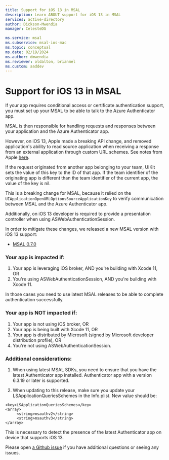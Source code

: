 ```yaml
---
title: Support for iOS 13 in MSAL
description: Learn ABOUT support for iOS 13 in MSAL
services: active-directory
author: Dickson-Mwendia
manager: CelesteDG

ms.service: msal
ms.subservice: msal-ios-mac
ms.topic: conceptual
ms.date: 02/19/2024
ms.author: dmwendia
ms.reviewer: oldalton, brianmel
ms.custom: aaddev
---
```


# Support for iOS 13 in MSAL

If your app requires conditional access or certificate authentication support, you must set up your MSAL to be able to talk to the Azure Authenticator app.

MSAL is then responsible for handling requests and responses between your application and the Azure Authenticator app.

However, on iOS 13, Apple made a breaking API change, and removed application's ability to read source application when receiving a response from an external application through custom URL schemes. See notes from Apple [here](https://developer.apple.com/documentation/uikit/uiapplicationopenurloptionssourceapplicationkey?language=objc). 

If the request originated from another app belonging to your team, UIKit sets the value of this key to the ID of that app. If the team identifier of the originating app is different than the team identifier of the current app, the value of the key is nil.

This is a breaking change for MSAL, because it relied on the `UIApplicationOpenURLOptionsSourceApplicationKey` to verify communication between MSAL and the Azure Authenticator app. 

Additionally, on iOS 13 developer is required to provide a presentation controller when using ASWebAuthenticationSession.

In order to mitigate these changes, we released a new MSAL version with iOS 13 support:
- [MSAL 0.7.0](https://github.com/AzureAD/microsoft-authentication-library-for-objc/releases/tag/0.7.0)

### Your app is impacted if:

1. Your app is leveraging iOS broker, AND you're building with Xcode 11, OR
2. You're using ASWebAuthenticationSession, AND you're building with Xcode 11.

In those cases you need to use latest MSAL releases to be able to complete authentication successfully.

### Your app is NOT impacted if:

1. Your app is not using iOS broker, OR
2. Your app is being built with Xcode 11, OR
3. Your app is distributed by Microsoft (signed by Microsoft developer distribution profile), OR
4. You're not using ASWebAuthenticationSession.

### Additional considerations:

1. When using latest MSAL SDKs, you need to ensure that you have the latest Authenticator app installed. Authenticator app with a version 6.3.19 or later is supported. 

2. When updating to this release, make sure you update your LSApplicationQueriesSchemes in the Info.plist. 
New value should be:

```
<key>LSApplicationQueriesSchemes</key>
<array>
     <string>msauthv2</string>
     <string>msauthv3</string>
</array>
```

This is necessary to detect the presence of the latest Authenticator app on device that supports iOS 13. 

Please open [a Github issue](https://github.com/AzureAD/microsoft-authentication-library-for-objc/issues) if you have additional questions or seeing any issues. 